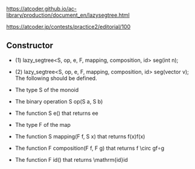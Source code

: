 https://atcoder.github.io/ac-library/production/document_en/lazysegtree.html

https://atcoder.jp/contests/practice2/editorial/100

## Constructor
- (1) lazy_segtree<S, op, e, F, mapping, composition, id> seg(int n);
- (2) lazy_segtree<S, op, e, F, mapping, composition, id> seg(vector<T> v);
The following should be defined.

- The type S of the monoid
- The binary operation S op(S a, S b)
- The function S e() that returns ee
- The type F of the map
- The function S mapping(F f, S x) that returns f(x)f(x)
- The function F composition(F f, F g) that returns f \circ gf∘g
- The function F id() that returns \mathrm{id}id